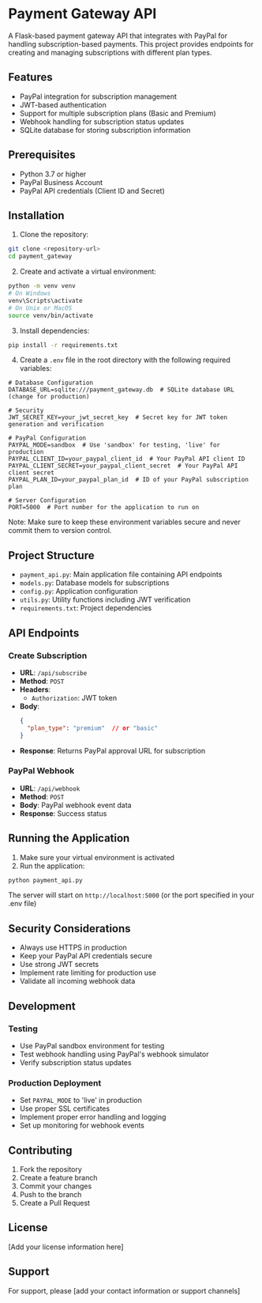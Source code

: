 # Payment Gateway API

A Flask-based payment gateway API that integrates with PayPal for handling subscription-based payments. This project provides endpoints for creating and managing subscriptions with different plan types.

## Features

- PayPal integration for subscription management
- JWT-based authentication
- Support for multiple subscription plans (Basic and Premium)
- Webhook handling for subscription status updates
- SQLite database for storing subscription information

## Prerequisites

- Python 3.7 or higher
- PayPal Business Account
- PayPal API credentials (Client ID and Secret)

## Installation

1. Clone the repository:
```bash
git clone <repository-url>
cd payment_gateway
```

2. Create and activate a virtual environment:
```bash
python -m venv venv
# On Windows
venv\Scripts\activate
# On Unix or MacOS
source venv/bin/activate
```

3. Install dependencies:
```bash
pip install -r requirements.txt
```

4. Create a `.env` file in the root directory with the following required variables:
```
# Database Configuration
DATABASE_URL=sqlite:///payment_gateway.db  # SQLite database URL (change for production)

# Security
JWT_SECRET_KEY=your_jwt_secret_key  # Secret key for JWT token generation and verification

# PayPal Configuration
PAYPAL_MODE=sandbox  # Use 'sandbox' for testing, 'live' for production
PAYPAL_CLIENT_ID=your_paypal_client_id  # Your PayPal API client ID
PAYPAL_CLIENT_SECRET=your_paypal_client_secret  # Your PayPal API client secret
PAYPAL_PLAN_ID=your_paypal_plan_id  # ID of your PayPal subscription plan

# Server Configuration
PORT=5000  # Port number for the application to run on
```

Note: Make sure to keep these environment variables secure and never commit them to version control.

## Project Structure

- `payment_api.py`: Main application file containing API endpoints
- `models.py`: Database models for subscriptions
- `config.py`: Application configuration
- `utils.py`: Utility functions including JWT verification
- `requirements.txt`: Project dependencies

## API Endpoints

### Create Subscription
- **URL**: `/api/subscribe`
- **Method**: `POST`
- **Headers**: 
  - `Authorization`: JWT token
- **Body**:
  ```json
  {
    "plan_type": "premium"  // or "basic"
  }
  ```
- **Response**: Returns PayPal approval URL for subscription

### PayPal Webhook
- **URL**: `/api/webhook`
- **Method**: `POST`
- **Body**: PayPal webhook event data
- **Response**: Success status

## Running the Application

1. Make sure your virtual environment is activated
2. Run the application:
```bash
python payment_api.py
```

The server will start on `http://localhost:5000` (or the port specified in your .env file)

## Security Considerations

- Always use HTTPS in production
- Keep your PayPal API credentials secure
- Use strong JWT secrets
- Implement rate limiting for production use
- Validate all incoming webhook data

## Development

### Testing
- Use PayPal sandbox environment for testing
- Test webhook handling using PayPal's webhook simulator
- Verify subscription status updates

### Production Deployment
- Set `PAYPAL_MODE` to 'live' in production
- Use proper SSL certificates
- Implement proper error handling and logging
- Set up monitoring for webhook events

## Contributing

1. Fork the repository
2. Create a feature branch
3. Commit your changes
4. Push to the branch
5. Create a Pull Request

## License

[Add your license information here]

## Support

For support, please [add your contact information or support channels] 